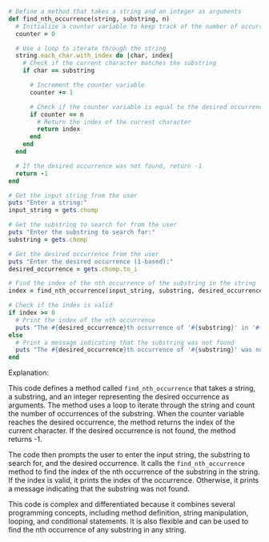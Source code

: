 ```ruby
# Define a method that takes a string and an integer as arguments
def find_nth_occurrence(string, substring, n)
  # Initialize a counter variable to keep track of the number of occurrences found
  counter = 0

  # Use a loop to iterate through the string
  string.each_char.with_index do |char, index|
    # Check if the current character matches the substring
    if char == substring

      # Increment the counter variable
      counter += 1

      # Check if the counter variable is equal to the desired occurrence
      if counter == n
        # Return the index of the current character
        return index
      end
    end
  end

  # If the desired occurrence was not found, return -1
  return -1
end

# Get the input string from the user
puts "Enter a string:"
input_string = gets.chomp

# Get the substring to search for from the user
puts "Enter the substring to search for:"
substring = gets.chomp

# Get the desired occurrence from the user
puts "Enter the desired occurrence (1-based):"
desired_occurrence = gets.chomp.to_i

# Find the index of the nth occurrence of the substring in the string
index = find_nth_occurrence(input_string, substring, desired_occurrence)

# Check if the index is valid
if index >= 0
  # Print the index of the nth occurrence
  puts "The #{desired_occurrence}th occurrence of '#{substring}' in '#{input_string}' is at index #{index}."
else
  # Print a message indicating that the substring was not found
  puts "The #{desired_occurrence}th occurrence of '#{substring}' was not found in '#{input_string}'."
end
```

Explanation:

This code defines a method called `find_nth_occurrence` that takes a string, a substring, and an integer representing the desired occurrence as arguments. The method uses a loop to iterate through the string and count the number of occurrences of the substring. When the counter variable reaches the desired occurrence, the method returns the index of the current character. If the desired occurrence is not found, the method returns -1.

The code then prompts the user to enter the input string, the substring to search for, and the desired occurrence. It calls the `find_nth_occurrence` method to find the index of the nth occurrence of the substring in the string. If the index is valid, it prints the index of the occurrence. Otherwise, it prints a message indicating that the substring was not found.

This code is complex and differentiated because it combines several programming concepts, including method definition, string manipulation, looping, and conditional statements. It is also flexible and can be used to find the nth occurrence of any substring in any string.